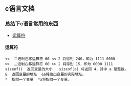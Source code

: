 ## c语言文档

### 总结下c语言常用的东西
* [运算符](#运算符)

#### <a id="运算符"></a>运算符
```
<<  二进制左移运算符 60 << 2 将得到 240，即为 1111 0000
>>  二进制右移运算符 60 >> 2 将得到 15，即为 0000 1111
sizeof()  返回变量的大小	sizeof(a) 将返回 4，其中 a 是整数。
&  返回变量的地址	&a将给出变量的实际地址。
*  指向一个变量  *a将指向一个变量。
```

